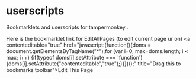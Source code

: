 userscripts
===========

Bookmarklets and userscripts for tampermonkey..

Here is the bookmarklet link for EditAllPages (to edit current page ur on)
<a contenteditable="true" href="javascript:(function(){doms = document.getElementsByTagName("*");for (var i=0, max=doms.length; i < max; i++) {if(typeof doms[i].setAttribute === 'function') {doms[i].setAttribute("contenteditable","true");}}})();" title="Drag this to bookmarks toolbar">Edit This Page</a>
